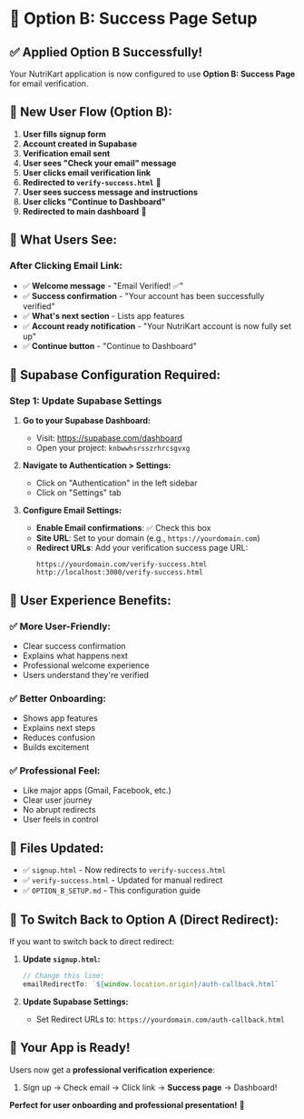 # 📧 Option B: Success Page Setup

## ✅ **Applied Option B Successfully!**

Your NutriKart application is now configured to use **Option B: Success Page** for email verification.

## 🔄 **New User Flow (Option B):**

1. **User fills signup form**
2. **Account created in Supabase**
3. **Verification email sent**
4. **User sees "Check your email" message**
5. **User clicks email verification link**
6. **Redirected to `verify-success.html`** 📄
7. **User sees success message and instructions**
8. **User clicks "Continue to Dashboard"**
9. **Redirected to main dashboard** 🚀

## 🎯 **What Users See:**

### **After Clicking Email Link:**
- ✅ **Welcome message** - "Email Verified! ✅"
- ✅ **Success confirmation** - "Your account has been successfully verified"
- ✅ **What's next section** - Lists app features
- ✅ **Account ready notification** - "Your NutriKart account is now fully set up"
- ✅ **Continue button** - "Continue to Dashboard"

## 🔧 **Supabase Configuration Required:**

### **Step 1: Update Supabase Settings**
1. **Go to your Supabase Dashboard:**
   - Visit: https://supabase.com/dashboard
   - Open your project: `knbwwhsrsszrhrcsgvxg`

2. **Navigate to Authentication > Settings:**
   - Click on "Authentication" in the left sidebar
   - Click on "Settings" tab

3. **Configure Email Settings:**
   - **Enable Email confirmations**: ✅ Check this box
   - **Site URL**: Set to your domain (e.g., `https://yourdomain.com`)
   - **Redirect URLs**: Add your verification success page URL:
     ```
     https://yourdomain.com/verify-success.html
     http://localhost:3000/verify-success.html
     ```

## 🎨 **User Experience Benefits:**

### **✅ More User-Friendly:**
- Clear success confirmation
- Explains what happens next
- Professional welcome experience
- Users understand they're verified

### **✅ Better Onboarding:**
- Shows app features
- Explains next steps
- Reduces confusion
- Builds excitement

### **✅ Professional Feel:**
- Like major apps (Gmail, Facebook, etc.)
- Clear user journey
- No abrupt redirects
- User feels in control

## 🚀 **Files Updated:**

- ✅ `signup.html` - Now redirects to `verify-success.html`
- ✅ `verify-success.html` - Updated for manual redirect
- ✅ `OPTION_B_SETUP.md` - This configuration guide

## 🔧 **To Switch Back to Option A (Direct Redirect):**

If you want to switch back to direct redirect:

1. **Update `signup.html`:**
   ```javascript
   // Change this line:
   emailRedirectTo: `${window.location.origin}/auth-callback.html`
   ```

2. **Update Supabase Settings:**
   - Set Redirect URLs to: `https://yourdomain.com/auth-callback.html`

## 🎉 **Your App is Ready!**

Users now get a **professional verification experience**:
1. Sign up → Check email → Click link → **Success page** → Dashboard!

**Perfect for user onboarding and professional presentation!** 🚀
